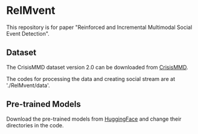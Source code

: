 # ReIMvent
This repository is for paper "Reinforced and Incremental Multimodal Social Event Detection".


## Dataset
The CrisisMMD dataset version 2.0 can be downloaded from [CrisisMMD](https://crisisnlp.qcri.org/crisismmd.html).

The codes for processing the data and creating social stream are at './ReIMvent/data'.


## Pre-trained Models
Download the pre-trained models from [HuggingFace](https://huggingface.co/) and change their directories in the code.
